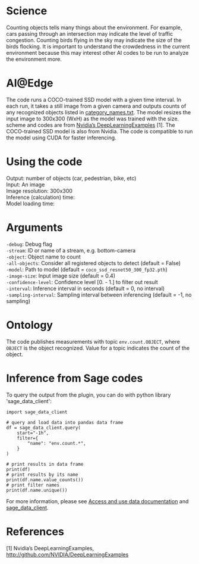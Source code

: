 # Science
Counting objects tells many things about the environment. For example, cars passing through an intersection may indicate the level of traffic congestion. Counting birds flying in the sky may indicate the size of the birds flocking. It is important to understand the crowdedness in the current environment because this may interest other AI codes to be run to analyze the environment more.

# AI@Edge
The code runs a COCO-trained SSD model with a given time interval. In each run, it takes a still image from a given camera and outputs counts of any recognized objects listed in [category_names.txt](category_names.txt). The model resizes the input image to 300x300 (WxH) as the model was trained with the size. scheme and codes are from [Nvidia’s DeepLearningExamples](http://github.com/NVIDIA/DeepLearningExamples) [1]. The COCO-trained SSD model is also from Nvidia. The code is compatible to run the model using CUDA for faster inferencing.

# Using the code
Output: number of objects (car, pedestrian, bike, etc)  
Input: An image  
Image resolution: 300x300  
Inference (calculation) time:  
Model loading time:  

# Arguments
   `-debug`: Debug flag  
   `-stream`: ID or name of a stream, e.g. bottom-camera  
   `-object`: Object name to count  
   `-all-objects`: Consider all registered objects to detect (default = False)  
   `-model`: Path to model (default = `coco_ssd_resnet50_300_fp32.pth`)  
   `-image-size`: Input image size (default = 0.4)  
   `-confidence-level`: Confidence level [0. - 1.] to filter out result  
   `-interval`: Inference interval in seconds (default = 0, no interval)  
   `-sampling-interval`: Sampling interval between inferencing (default = -1, no sampling)  

# Ontology
The code publishes measurements with topic `env.count.OBJECT`, where `OBJECT` is the object recognized. Value for a topic indicates the count of the object.

# Inference from Sage codes
To query the output from the plugin, you can do with python library 'sage_data_client':
```
import sage_data_client

# query and load data into pandas data frame
df = sage_data_client.query(
    start="-1h",
    filter={
        "name": "env.count.*",
    }
)

# print results in data frame
print(df)
# print results by its name
print(df.name.value_counts())
# print filter names
print(df.name.unique())
```
For more information, please see [Access and use data documentation](https://docs.sagecontinuum.org/docs/tutorials/accessing-data) and [sage_data_client](https://pypi.org/project/sage-data-client/).

# References
[1] Nvidia’s DeepLearningExamples, http://github.com/NVIDIA/DeepLearningExamples
